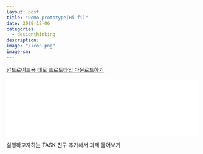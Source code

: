 ```yaml
---
layout: post
title: "Demo prototype(Hi-fi)"
date: 2018-12-06
categories:
  - designthinking
description:
image: "/icon.png"
image-sm:
---
```


<a href="/demo.apk">안드로이드용 데모 프로토타입 다운로드하기</a>
<div class="container">
<embed src="/demoprotovideo.mp4" width = "100%"> </iframe>
<p> 실행하고자하는 TASK 친구 추가해서 과제 물어보기 </p>
